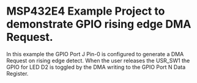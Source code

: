 # MSP432E4 Example Project to demonstrate GPIO rising edge DMA Request.

In this example the GPIO Port J Pin-0 is configured to generate a DMA Request on
 rising edge detect. When the user releases the USR_SW1 the GPIO for LED D2 is 
 toggled by the DMA writing to the GPIO Port N Data Register.
